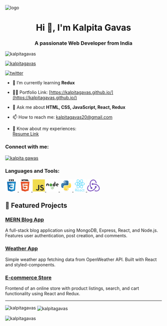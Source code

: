 ![logo](https://miro.medium.com/v2/resize:fit:1358/1*-ntL3Dsvc-dJ5cLGRtSuEw.gif)

<h1 align="center">Hi 👋, I'm Kalpita Gavas</h1>
<h3 align="center">A passionate Web Developer from India</h3>

<p align="left"> <img src="https://komarev.com/ghpvc/?username=kalpitagavas&label=Profile%20views&color=0e75b6&style=flat" alt="kalpitagavas" /> </p>

<p align="left"> 
  <a href="https://github.com/ryo-ma/github-profile-trophy">
    <img src="https://github-profile-trophy.vercel.app/?username=kalpitagavas" alt="kalpitagavas" />
  </a> 
</p>

<p align="left"> 
  <a href="https://twitter.com/" target="blank">
    <img src="https://img.shields.io/twitter/follow/?logo=twitter&style=for-the-badge" alt="twitter" />
  </a> 
</p>

- 🌱 I’m currently learning **Redux**

- 👨‍💻 Portfolio Link: [https://kalpitagavas.github.io/](https://kalpitagavas.github.io/)

- 💬 Ask me about **HTML, CSS, JavaScript, React, Redux**

- 📫 How to reach me: [kalpitagavas20@gmail.com](mailto:kalpitagavas20@gmail.com)

- 📄 Know about my experiences:  
  [Resume Link](https://drive.google.com/file/d/1VavNKtUz-M_egby3XYL5TdKVz3FQFouc/view?usp=sharing)

<h3 align="left">Connect with me:</h3>
<p align="left">
  <a href="https://www.linkedin.com/in/kalpita-gawas-76177a213/" target="blank">
    <img align="center" src="https://raw.githubusercontent.com/rahuldkjain/github-profile-readme-generator/master/src/images/icons/Social/linked-in-alt.svg" alt="kalpita gawas" height="30" width="40" />
  </a>
</p>

<h3 align="left">Languages and Tools:</h3>
<p align="left"> 
  <a href="https://media2.giphy.com/media/l3vRfNA1p0rvhMSvS/giphy.gif?cid=6c09b952u0a8gg95mzqc2fls19ybrxcte4n4voqf2vjf6ofu&ep=v1_gifs_search&rid=giphy.gif&ct=g" target="_blank" rel="noreferrer"> 
    <img src="https://raw.githubusercontent.com/devicons/devicon/master/icons/css3/css3-original-wordmark.svg" alt="css3" width="40" height="40"/> 
  </a> 
  <a href="https://www.w3.org/html/" target="_blank" rel="noreferrer"> 
    <img src="https://raw.githubusercontent.com/devicons/devicon/master/icons/html5/html5-original-wordmark.svg" alt="html5" width="40" height="40"/> 
  </a> 
  <a href="https://developer.mozilla.org/en-US/docs/Web/JavaScript" target="_blank" rel="noreferrer"> 
    <img src="https://raw.githubusercontent.com/devicons/devicon/master/icons/javascript/javascript-original.svg" alt="javascript" width="40" height="40"/> 
  </a> 
  <a href="https://nodejs.org" target="_blank" rel="noreferrer"> 
    <img src="https://raw.githubusercontent.com/devicons/devicon/master/icons/nodejs/nodejs-original-wordmark.svg" alt="nodejs" width="40" height="40"/> 
  </a> 
  <a href="https://www.python.org" target="_blank" rel="noreferrer"> 
    <img src="https://raw.githubusercontent.com/devicons/devicon/master/icons/python/python-original.svg" alt="python" width="40" height="40"/> 
  </a> 
  <a href="https://reactjs.org/" target="_blank" rel="noreferrer"> 
    <img src="https://raw.githubusercontent.com/devicons/devicon/master/icons/react/react-original-wordmark.svg" alt="react" width="40" height="40"/> 
  </a> 
  <a href="https://redux.js.org" target="_blank" rel="noreferrer"> 
    <img src="https://raw.githubusercontent.com/devicons/devicon/master/icons/redux/redux-original.svg" alt="redux" width="40" height="40"/> 
  </a> 
</p>

## 🚀 Featured Projects

### [MERN Blog App](https://github.com/kalpitagavas/mern-blog)
A full-stack blog application using MongoDB, Express, React, and Node.js. Features user authentication, post creation, and comments.

### [Weather App](https://github.com/kalpitagavas/weather-app)
Simple weather app fetching data from OpenWeather API. Built with React and styled-components.

### [E-commerce Store](https://github.com/kalpitagavas/ecommerce-store)
Frontend of an online store with product listings, search, and cart functionality using React and Redux.

---

<p><img align="left" src="https://github-readme-stats.vercel.app/api/top-langs?username=kalpitagavas&show_icons=true&locale=en&layout=compact" alt="kalpitagavas" /></p>

<p>&nbsp;<img align="center" src="https://github-readme-stats.vercel.app/api?username=kalpitagavas&show_icons=true&locale=en" alt="kalpitagavas" /></p>

<p><img align="center" src="https://github-readme-streak-stats.herokuapp.com/?user=kalpitagavas&" alt="kalpitagavas" /></p>
